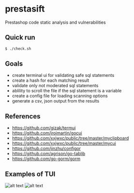 # prestasift
Prestashop code static analysis and vulnerabilities

## Quick run
```sh
$ ./check.sh
```

## Goals
- create terminal ui for validating safe sql statements
- create a hash for each matching result
- validate only not moderated sql statements
- ablility to scroll the file if the sql statement is a variable
- create a config file for loading scanning options
- generate a csv, json output from the results

## References
- https://github.com/gizak/termui
- https://github.com/jroimartin/gocui 
-	https://github.com/xxjwxc/public/tree/master/myclipboard
- https://github.com/xxjwxc/public/tree/master/mycui
- https://github.com/jinzhu/configor
- https://github.com/agrison/go-tablib
- https://github.com/go-gorm/gorm

## Examples of TUI
![alt text](https://raw.githubusercontent.com/xxjwxc/gormt/master/image/gormt/ui_en.gif "gormt cui")
![alt text](https://raw.githubusercontent.com/asciimoo/wuzz/master/docs/images/screencast.gif "wuzz tui")
